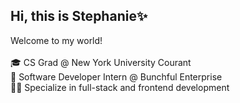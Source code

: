 ## Hi, this is Stephanie✨ 

Welcome to my world!<br>
<br>
🎓 CS Grad @ New York University Courant<br>
🔅 Software Developer Intern @ Bunchful Enterprise<br>
👩‍💻 Specialize in full-stack and frontend development<br>


<!--
**agustdmybae/agustdmybae** is a ✨ _special_ ✨ repository because its `README.md` (this file) appears on your GitHub profile.

Here are some ideas to get you started:

- 🔭 I’m currently working on ...
- 🌱 I’m currently learning ...
- 👯 I’m looking to collaborate on ...
- 🤔 I’m looking for help with ...
- 💬 Ask me about ...
- 📫 How to reach me: ...
- 😄 Pronouns: ...
- ⚡ Fun fact: ...
-->
